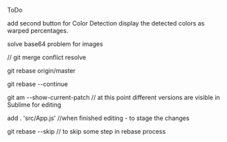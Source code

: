 ToDo

add second button for Color Detection
	display the detected colors as warped percentages.

solve base64 problem for images

// git merge conflict resolve

git rebase origin/master

git rebase --continue

git am --show-current-patch				// at this point different versions are visible in Sublime for editing

add . 'src/App.js'					//when finished editing - to stage the changes

git rebase --skip					// to skip some step in rebase process



